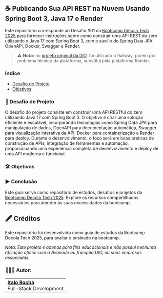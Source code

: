 ## ☕ Publicando Sua API REST na Nuvem Usando Spring Boot 3, Java 17 e Render

Este repositório corresponde ao Desafio #01 da [Bootcamp Decola Tech 2025](https://www.dio.me/bootcamp/decola-tech-2025) para fornecer instruções sobre como construir uma API REST do zero utilizando o Java 17 com Spring Boot 3, com o auxílio do Spring Data JPA, OpenAPI, Docker, Swagger e Render. 

> ⚠️ **Nota:** no [projeto original da DIO](https://github.com/falvojr/santander-dev-week-2023), foi utilizado o Railway, porém por problema técnico da plataforma, substitui pela plataforma Render.

### Índice
- [Desafio de Projeto]()
- [Objetivos]()

### 🎯 Desafio de Projeto
O desafio do projeto consiste em construir uma API RESTful do zero utilizando Java 17 com Spring Boot 3. O objetivo é criar uma solução eficiente e escalável, incorporando tecnologias como Spring Data JPA para manipulação de dados, OpenAPI para documentação automática, Swagger para visualização interativa da API, Docker para containerização e Render para deploy. Durante o desenvolvimento, o foco será em boas práticas de construção de APIs, integração de ferramentas e automação, proporcionando uma experiência completa de desenvolvimento e deploy de uma API moderna e funcional.

### 🛠️ Objetivos


### ▶️ Conclusão
Este guia serve como repositório de estudos, desafios e projetos da [Bootcamp Decola Tech 2025](https://www.dio.me/bootcamp/decola-tech-2025). Explore os recursos compartilhados necessários para atender às suas necessidades da bootcamp.

## 🖋️ Créditos
Este repositório foi desenvolvido como guia de estudos da Bootcamp Decola Tech 2025, para avaliar o ensinado na bootcamp.

*Nota: Este projeto é apenas para fins educacionais e não possui nenhuma afiliação oficial com a Avanade ou franquia DIO, ou suas empresas associadas.*

### 👨🏻‍💻 Autor:
<table style="border=0">
  <tr>
    <td align="left">
      <a href="https://github.com/ItaloRochaj">
        <span><b>Italo Rocha</b></span>
      </a>
      <br>
      <span>Full-Stack Development</span>
    </td>
  </tr>
</table>